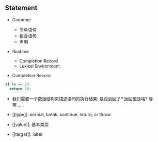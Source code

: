 ## Statement

- Grammer
  - 简单语句
  - 组合语句
  - 声明

- Runtime
  - Completion Record
  - Lexical Environment

- Completion Record
```js
if (x == 1)
  return 10;
```
- 我们需要一个数据结构来描述语句的执行结果: 是否返回了? 返回值是啥? 等等......

- [[type]]: normal, break, continue, return, or throw
- [[value]]: 基本类型
- [[target]]: label